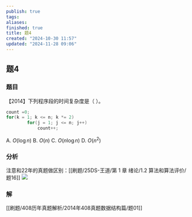 ```yaml
---
publish: true
tags: 
aliases: 
finished: true
title: 题4
created: "2024-10-30 11:57"
updated: "2024-11-28 09:06"
---
```

## 题4
### 题目
【2014】下列程序段的时间复杂度是（ ）。
```cpp
count =0;
for(k = 1; k <= n; k *= 2)
        for(j = 1; j <= n; j++)
            count++;
```
A. $O(\log n)$
B. $O(n)$
C. $O(n\log n)$
D. $O(n^2)$
### 分析
注意和22年的真题做区别：[[刷题/25DS-王道/第 1 章 绪论/1.2 算法和算法评价/题16]]
![](https://img.hwenyi.live/202411281811402.webp)
### 解
[[刷题/408历年真题解析/2014年408真题数据结构篇/题01]]